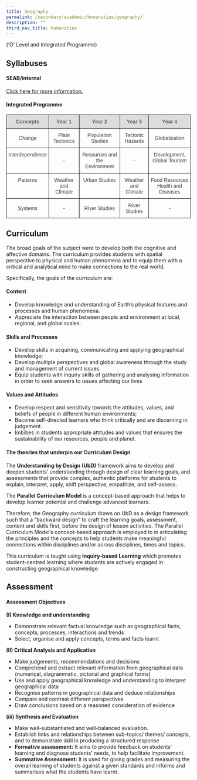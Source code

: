 ```yaml
---
title: Geography
permalink: /secondary/academic/humanities/geography/
description: ""
third_nav_title: Humanities
---
```

(‘O’ Level and Integrated Programme)

  

## Syllabuses


#### SEAB/internal

[Click here for more information.](https://www.seab.gov.sg/home/examinations/gce-o-level/o-level-syllabuses-examined-for-school-candidates-2022)  

  

#### Integrated Programme

<style type="text/css">
.tg  {border-collapse:collapse;border-spacing:0;}
.tg td{border-color:black;border-style:solid;border-width:1px;font-family:Arial, sans-serif;font-size:14px;
  overflow:hidden;padding:10px 5px;word-break:normal;}
.tg th{border-color:black;border-style:solid;border-width:1px;font-family:Arial, sans-serif;font-size:14px;
  font-weight:normal;overflow:hidden;padding:10px 5px;word-break:normal;}
.tg .tg-5hwe{color:#3D3D3D;text-align:center;vertical-align:middle}
.tg .tg-feqv{background-color:#DDD;color:#666;font-weight:bold;text-align:center;vertical-align:middle}
.tg .tg-iuf2{color:#3D3D3D;text-align:center;vertical-align:top}
</style>
<table class="tg">
<thead>
  <tr>
    <th class="tg-feqv"><span style="color:#666;background-color:#DDD">Concepts</span></th>
    <th class="tg-feqv"><span style="color:#666;background-color:#DDD">Year 1</span></th>
    <th class="tg-feqv"><span style="color:#666;background-color:#DDD">Year 2</span></th>
    <th class="tg-feqv"><span style="color:#666;background-color:#DDD">Year 3</span></th>
    <th class="tg-feqv"><span style="color:#666;background-color:#DDD">Year 4</span></th>
  </tr>
</thead>
<tbody>
  <tr>
    <td class="tg-5hwe">Change</td>
    <td class="tg-5hwe">Plate Tectonics</td>
    <td class="tg-5hwe">Population Studies</td>
    <td class="tg-5hwe">Tectonic Hazards</td>
    <td class="tg-5hwe">Globalization</td>
  </tr>
  <tr>
    <td class="tg-iuf2">Interdependence</td>
    <td class="tg-5hwe">-</td>
    <td class="tg-iuf2">Resources and the Environment </td>
    <td class="tg-5hwe">-</td>
    <td class="tg-iuf2">Development, Global Tourism</td>
  </tr>
  <tr>
    <td class="tg-iuf2">Patterns </td>
    <td class="tg-iuf2">Weather and Climate  </td>
    <td class="tg-iuf2">Urban Studies </td>
    <td class="tg-iuf2"> Weather and Climate </td>
    <td class="tg-5hwe">Food Resources<br>Health and Diseases</td>
  </tr>
  <tr>
    <td class="tg-5hwe">Systems</td>
    <td class="tg-5hwe">-</td>
    <td class="tg-5hwe">River Studies</td>
    <td class="tg-5hwe">River Studies</td>
    <td class="tg-5hwe">-</td>
  </tr>
</tbody>
</table>

## Curriculum

The broad goals of the subject were to develop both the cognitive and affective domains. The curriculum provides students with spatial perspective to physical and human phenomena and to equip them with a critical and analytical mind to make connections to the real world.  
  
Specifically, the goals of the curriculum are:  
  

#### Content

*   Develop knowledge and understanding of Earth’s physical features and processes and human phenomena. 
*   Appreciate the interaction between people and environment at local, regional, and global scales.

  

#### Skills and Processes

*   Develop skills in acquiring, communicating and applying geographical knowledge;
*   Develop multiple perspectives and global awareness through the study and management of current issues.
*   Equip students with inquiry skills of gathering and analysing information in order to seek answers to issues affecting our lives

  

#### Values and Attitudes

*   Develop respect and sensitivity towards the attitudes, values, and beliefs of people in different human environments;
*   Become self-directed learners who think critically and are discerning in judgement.
*   Imbibes in students appropriate attitudes and values that ensures the sustainability of our resources, people and planet.

  

#### The theories that underpin our Curriculum Design

The **Understanding by Design (UbD)** framework aims to develop and deepen students’ understanding through design of clear learning goals, and assessments that provide complex, authentic platforms for students to explain, interpret, apply, shift perspective, empathize, and self-assess.

  
The **Parallel Curriculum Model** is a concept-based approach that helps to develop learner potential and challenge advanced learners.  
  
Therefore, the Geography curriculum draws on UbD as a design framework such that a “backward design” to craft the learning goals, assessment, content and skills first, before the design of lesson activities. The Parallel Curriculum Model’s concept-based approach is employed to in articulating the principles and the concepts to help students make meaningful connections within disciplines and/or across disciplines, times and topics.  
  
This curriculum is taught using **Inquiry-based Learning** which promotes student-centred learning where students are actively engaged in constructing geographical knowledge.  
  

## Assessment


#### Assessment Objectives

**(I) Knowledge and understanding**

*   Demonstrate relevant factual knowledge such as geographical facts, concepts, processes, interactions and trends
*   Select, organise and apply concepts, terms and facts learnt

  

**(II) Critical Analysis and Application**

*   Make judgements, recommendations and decisions
*   Comprehend and extract relevant information from geographical data (numerical, diagrammatic, pictorial and graphical forms)
*   Use and apply geographical knowledge and understanding to interpret geographical data
*   Recognise patterns in geographical data and deduce relationships
*   Compare and contrast different perspectives
*   Draw conclusions based on a reasoned consideration of evidence

  

**(iii) Synthesis and Evaluation**

*   Make well-substantiated and well-balanced evaluation.
*   Establish links and relationships between sub-topics/ themes/ concepts, and to demonstrate skill in producing a structured response  
*   **Formative assessment:** It aims to provide feedback on students’ learning and diagnose students’ needs, to help facilitate improvement. 
*   **Summative Assessment:** It is used for giving grades and measuring the overall learning of students against a given standards and informs and summarises what the students have learnt.
